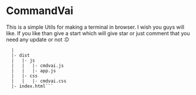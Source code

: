 # CommandVai

This is a simple Utils for making a terminal in browser. I wish you guys will like. If you like than give a start which will give
star or just comment that you need any update or not :D



```development
  |
  |- dist
  |   |- js
  |   |   |- cmdvai.js
  |   |   |- app.js
  |   |- css
  |   |   |- cmdvai.css
  |- index.html```
